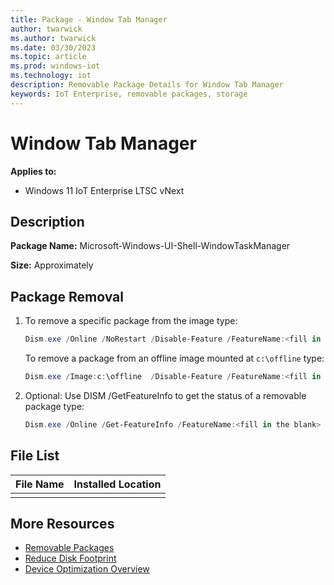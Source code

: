 ```yaml
---
title: Package - Window Tab Manager
author: twarwick
ms.author: twarwick
ms.date: 03/30/2023
ms.topic: article
ms.prod: windows-iot
ms.technology: iot
description: Removable Package Details for Window Tab Manager
keywords: IoT Enterprise, removable packages, storage
---
```


# Window Tab Manager

**Applies to:**

- Windows&nbsp;11&nbsp;IoT&nbsp;Enterprise&nbsp;LTSC&nbsp;vNext

## Description

<fill in the blank>

**Package Name:** Microsoft-Windows-UI-Shell-WindowTaskManager

**Size:** Approximately <fill in the blank>

## Package Removal

1. To remove a specific package from the image type:

   ```powershell
   Dism.exe /Online /NoRestart /Disable-Feature /FeatureName:<fill in the blank> /PackageName:@Package
   ````

   To remove a package from an offline image mounted at `c:\offline` type:

   ```powershell
   Dism.exe /Image:c:\offline  /Disable-Feature /FeatureName:<fill in the blank> /PackageName:@Package
   ```

1. Optional: Use DISM /GetFeatureInfo to get the status of a removable package type:

   ```powershell
   Dism.exe /Online /Get-FeatureInfo /FeatureName:<fill in the blank> /PackageName:@Package
   ````

## File List

| File Name | Installed Location |
|-----------|--------------------|
| <fill in the blank>| <fill in the blank>  |

## More Resources

- [Removable Packages](/windows/iot/iot-enterprise/Optimize-Your-Device/Removable-Packages)
- [Reduce Disk Footprint](/windows/iot/iot-enterprise/Optimize-Your-Device/Reduce-Disk-Footprint)
- [Device Optimization Overview](/windows/iot/iot-enterprise/Optimize-Your-Device/Overview)
